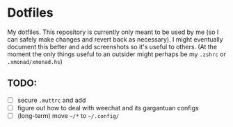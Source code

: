 # Dotfiles

My dotfiles. This repository is currently only meant to be used by me (so I can safely make changes and revert back as necessary). I might eventually document this better and add screenshots so it's useful to others. (At the moment the only things useful to an outsider might perhaps be my `.zshrc` or `.xmonad/xmonad.hs`)

## TODO:
- [ ] secure `.muttrc` and add
- [ ] figure out how to deal with weechat and its gargantuan configs
- [ ] (long-term) move `~/*` to `~/.config/`
